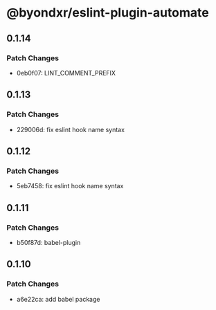 # @byondxr/eslint-plugin-automate

## 0.1.14

### Patch Changes

- 0eb0f07: LINT_COMMENT_PREFIX

## 0.1.13

### Patch Changes

- 229006d: fix eslint hook name syntax

## 0.1.12

### Patch Changes

- 5eb7458: fix eslint hook name syntax

## 0.1.11

### Patch Changes

- b50f87d: babel-plugin

## 0.1.10

### Patch Changes

- a6e22ca: add babel package
